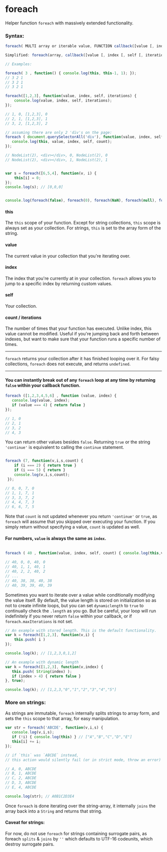 # foreach
Helper function `foreach` with massively extended functionality.

### Syntax: 
```javascript
foreach( MULTI array or iterable value, FUNCTION callback([value [, index [, self [, iterations]]]]) {...} , BOOLEAN use_dynamic_length, MULTI modify_this_scope);

Simplified: foreach(array, callback([value [, index [, self [, iterations]]]])[, dynamiclength][, thisArg]);
```
```javascript
// Examples:

foreach( 3 , function() { console.log(this, this-1, 1); });
// 3 2 1
// 3 2 1
// 3 2 1

foreach([1,2,3], function(value, index, self, iterations) { 
    console.log(value, index, self, iterations); 
});

// 1, 0, [1,2,3], 0
// 2, 1, [1,2,3], 1
// 3, 2, [1,2,3], 2

// assuming there are only 2 'div's on the page:
foreach ( document.querySelectorAll('div'), function(value, index, self, count) {
   console.log(this, value, index, self, count);
});

// NodeList(2), <div></div>, 0, NodeList(2), 0
// NodeList(2), <div></div>, 1, NodeList(2), 1


var s = foreach([6,5,4], function(v, i) {
    this[i] = 0;
}); 
console.log(s); // [0,0,0]


console.log(foreach(false), foreach(0), foreach(NaN), foreach(null), foreach(''), foreach(undefined)); // all `undefined`
```

#### this

The `this` scope of your function. Except for string collections, `this` scope is always set as your collection. For strings, `this` is set to the array form of the string.

#### value

The current value in your collection that you're iterating over.

#### index

The index that you're currently at in your collection. `foreach` allows you to jump to a specific index by returning custom values.

#### self

Your collection.

#### count / iterations

The number of times that your function has executed. Unlike index, this value cannot be modified. 
Useful if you're jumping back and forth between indexes, but want to make sure that your function runs a specific number of times.

-----

`foreach` returns your collection after it has finished looping over it. For falsy collections, `foreach` does not execute, and returns `undefined`.

-----

#### You can instantly break out of any `foreach` loop at any time by returning `false` within your callback function.

```javascript
foreach ([1,2,3,4,5,6] , function (value, index) {
   console.log(value, index);
   if (value === 4) { return false }
});

// 1, 0
// 2, 1
// 3, 2
// 4, 3
```
You can return other values besides `false`. Returning `true` or the string `'continue'` is equivalent to calling the `continue` statement.
 
 ```javascript
 
 foreach (7, function(v,i,s,count) { 
     if (i === 2) { return true } 
     if (i === 5) { return }
     console.log(v,i,s,count);
  });
 
 // 0, 0, 7, 0
 // 1, 1, 7, 1
 // 3, 3, 7, 2
 // 4, 4, 7, 3
 // 6, 6, 7, 5
 ```
Note that `count` is not updated whenever you return `'continue'` or `true`, as `foreach` will assume that you skipped over executing your function. If you simply return without specifying a value, `count` is updated as well.

#### For numbers, `value` is always the same as `index`.

```javascript

foreach ( 40 , function(value, index, self, count) { console.log(this,value,index,self,count); });

// 40, 0, 0, 40, 0
// 40, 1, 1, 40, 1
// 40, 2, 2, 40, 2
// ...
// 40, 38, 38, 40, 38
// 40, 39, 39, 40, 39

```


Sometimes you want to iterate over a value while conditionally modifying the value itself. By default, the value length is stored on initialization so as not to create infinite loops, but you can set `dynamiclength` to `true` to continually check the `.length` as you go. But be careful, your loop will run indefinitely if you never return `false` within your callback, or if `foreach.maxIterations` is not set.

```javascript
// An example with stored length. This is the default functionality.
var k = foreach([1,2,3], function(v,i) { 
    this.push( i )
});

console.log(k); // [1,2,3,0,1,2]

// An example with dynamic length
var k = foreach([1,2,3], function(v,index) {
   this.push( String(index) );
   if (index > 4) { return false } 
}, true);

console.log(k); // [1,2,3,"0","1","2","3","4","5"]
```

### More on strings:

As strings are immutable, `foreach` internally splits strings to array form, and sets the `this` scope to that array, for easy manipulation.

```javascript
var str = foreach('ABCDE', function(v,i,s) {
   console.log(v,i,s); 
   if (!i) { console.log(this) } // ["A","B","C","D","E"]
   this[i] += i;
});

// if `this` was `ABCDE` instead, 
// this action would silently fail (or in strict mode, throw an error)

// A, 0, ABCDE
// B, 1, ABCDE
// C, 2, ABCDE
// D, 3, ABCDE
// E, 4, ABCDE

console.log(str); // A0B1C2D3E4
```
Once `foreach` is done iterating over the string-array, it internally `joins` the array back into a `String` and returns that string.

#### Caveat for strings:
For now, do not use `foreach` for strings containing surrogate pairs, as foreach `splits` & `joins` by `''` which defaults to UTF-16 codeunits, which destroy surrogate pairs.
